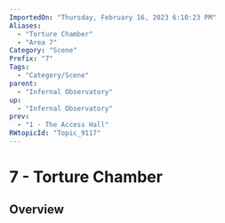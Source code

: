 ```yaml
---
ImportedOn: "Thursday, February 16, 2023 6:10:23 PM"
Aliases:
  - "Torture Chamber"
  - "Area 7"
Category: "Scene"
Prefix: "7"
Tags:
  - "Category/Scene"
parent:
  - "Infernal Observatory"
up:
  - "Infernal Observatory"
prev:
  - "1 - The Access Hall"
RWtopicId: "Topic_9117"
---
```

# 7 - Torture Chamber
## Overview
